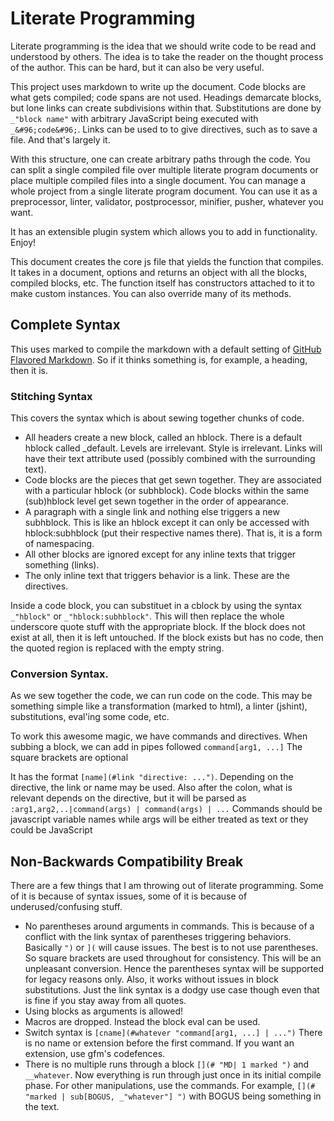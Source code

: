 # Literate Programming

Literate programming is the idea that we should write code to be read and understood by others. The idea is to take the reader on the thought process of the author. This can be hard, but it can also be very useful. 

This project uses markdown to write up the document. Code blocks are what gets compiled; code spans are not used. Headings demarcate blocks, but lone links can create subdivisions within that. Substitutions are done by `_"block name"` with arbitrary JavaScript being executed with `_&#96;code&#96;`.  Links can be used to to give directives, such as to save a file. And that's largely it. 

With this structure, one can create arbitrary paths through the code. You can split a single compiled file over multiple literate program documents or place multiple compiled files into a single document. You can manage a whole project from a single literate program document. You can use it as a preprocessor, linter, validator, postprocessor, minifier, pusher, whatever you want. 

It has an extensible plugin system which allows you to add in functionality. Enjoy!

This document creates the core js file that yields the function that compiles. It takes in a document, options  and returns an object with all the blocks, compiled blocks, etc.  The function itself has constructors attached to it to make custom instances. You can also override many of its methods. 

## Complete Syntax

This uses marked to compile the markdown with a default setting of [GitHub Flavored Markdown](https://help.github.com/articles/github-flavored-markdown). So if it thinks something is, for example, a heading, then it is.

### Stitching Syntax

This covers the syntax which is about sewing together chunks of code. 

* All headers create a new block, called an hblock. There is a default hblock called _default. Levels are irrelevant. Style is irrelevant. Links will have their text attribute used (possibly combined with the surrounding text). 
* Code blocks are the pieces that get sewn together. They are associated with a particular hblock (or subhblock). Code blocks within the same (sub)hblock level get sewn together in the order of appearance. 
* A paragraph with a single link and nothing else triggers a new subhblock. This is like an hblock except it can only be accessed with hblock:subhblock (put their respective names there). That is, it is a form of namespacing.
* All other blocks are ignored except for any inline texts that trigger something (links). 
* The only inline text that triggers behavior is a link. These are the directives. 

Inside a code block, you can substituet in a cblock by using the syntax `_"hblock"` or `_"hblock:subhblock"`. This will then replace the whole underscore quote stuff with the appropriate block. If the block does not exist at all, then it is left untouched. If the block exists but has no code, then the quoted region is replaced with the empty string. 

### Conversion Syntax.

As we sew together the code, we can run code on the code. This may be something simple like a transformation (marked to html), a linter (jshint), substitutions, eval'ing some code, etc.

To work this awesome magic, we have commands and directives. When subbing a block, we can add in pipes followed `command[arg1, ...]`  The square brackets are optional

It has the format `[name](#link "directive: ...")`. Depending on the directive, the link or name may be used. Also after the colon, what is relevant depends on the directive, but it will be parsed as `:arg1,arg2,..|command(args) | command(args) | ...`  Commands should be javascript variable names while args will be either treated as text or they could be JavaScript 


## Non-Backwards Compatibility Break

There are a few things that I am throwing out of literate programming. Some of it is because of syntax issues, some of it is because of underused/confusing stuff. 

* No parentheses around arguments in commands. This is because of a conflict with the link syntax of parentheses triggering behaviors. Basically `")` or `](` will cause issues. The best is to not use parentheses. So square brackets are used throughout for consistency. This will be an unpleasant conversion. Hence the parentheses syntax will be supported for legacy reasons only. Also, it works without issues in block substitutions. Just the link syntax is a dodgy use case though even that is fine if you stay away from all quotes.  
* Using blocks as arguments is allowed! 
* Macros are dropped. Instead the block eval can be used. 
* Switch syntax is `[cname](#whatever "command[arg1, ...] | ...")` There is no name or extension before the first command. If you want an extension, use gfm's codefences. 
* There is no multiple runs through a block `[](# "MD| 1 marked ")` and `__whatever`.  Now everything is run through just once in its initial compile phase. For other manipulations, use the commands. For example, `[](# "marked | sub[BOGUS, _"whatever"] ")` with BOGUS being something in the text. 

